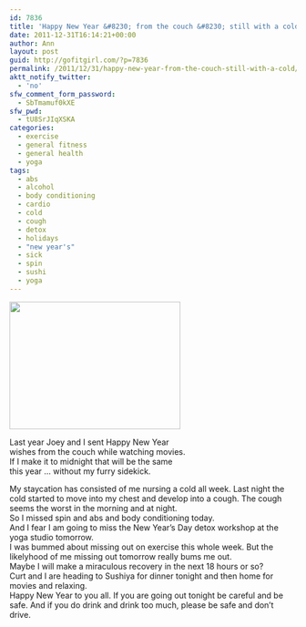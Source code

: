 ```yaml
---
id: 7836
title: 'Happy New Year &#8230; from the couch &#8230; still with a cold'
date: 2011-12-31T16:14:21+00:00
author: Ann
layout: post
guid: http://gofitgirl.com/?p=7836
permalink: /2011/12/31/happy-new-year-from-the-couch-still-with-a-cold/
aktt_notify_twitter:
  - 'no'
sfw_comment_form_password:
  - SbTmamuf0kXE
sfw_pwd:
  - tU8SrJIqXSKA
categories:
  - exercise
  - general fitness
  - general health
  - yoga
tags:
  - abs
  - alcohol
  - body conditioning
  - cardio
  - cold
  - cough
  - detox
  - holidays
  - "new year's"
  - sick
  - spin
  - sushi
  - yoga
---
```

<div id="attachment_7840" style="width: 310px" class="wp-caption alignleft">
  <a href="http://gofitgirl.com/blog/wp-content/uploads/2011/12/happy-new-year.jpg"><img class="size-medium wp-image-7840" title="happy new year" src="http://gofitgirl.com/blog/wp-content/uploads/2011/12/happy-new-year-300x224.jpg" alt="" width="300" height="224" /></a>
  
  <p class="wp-caption-text">
    Last year Joey and I sent Happy New Year wishes from the couch while watching movies. If I make it to midnight that will be the same this year ... without my furry sidekick.
  </p>
</div>

  
My staycation has consisted of me nursing a cold all week. Last night the cold started to move into my chest and develop into a cough. The cough seems the worst in the morning and at night.  
So I missed spin and abs and body conditioning today.  
And I fear I am going to miss the New Year&#8217;s Day detox workshop at the yoga studio tomorrow.  
I was bummed about missing out on exercise this whole week. But the likelyhood of me missing out tomorrow really bums me out.  
Maybe I will make a miraculous recovery in the next 18 hours or so?  
Curt and I are heading to Sushiya for dinner tonight and then home for movies and relaxing.  
Happy New Year to you all. If you are going out tonight be careful and be safe. And if you do drink and drink too much, please be safe and don&#8217;t drive.